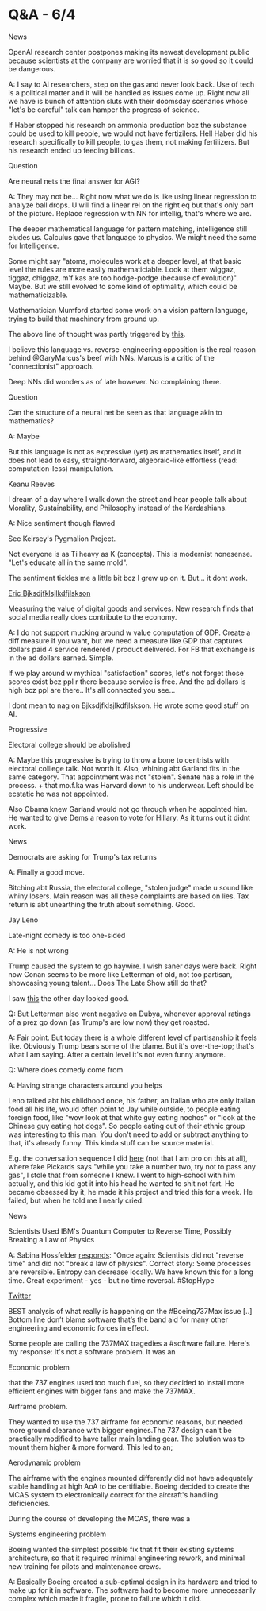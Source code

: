 # Q&A - 6/4

News

OpenAI research center postpones making its newest development
public because scientists at the company are worried that it is so
good so it could be dangerous.

A: I say to AI researchers, step on the gas and never look back. Use
of tech is a political matter and it will be handled as issues come
up. Right now all we have is bunch of attention sluts with their
doomsday scenarios whose "let's be careful" talk can hamper the
progress of science.

If Haber stopped his research on ammonia production bcz the
substance could be used to kill people, we would not have
fertizilers. Hell Haber did his research specifically to kill people,
to gas them, not making fertilizers. But his research ended up feeding
billions.

Question

Are neural nets the final answer for AGI?

A: They may not be... Right now what we do is like using linear
regression to analyze ball drops. U will find a linear rel on the
right eq but that's only part of the picture. Replace regression with
NN for intellig, that's where we are.

The deeper mathematical language for pattern matching, intelligence
still eludes us. Calculus gave that language to physics. We might need
the same for Intelligence.

Some might say "atoms, molecules work at a deeper level, at that basic
level the rules are more easily mathematiciable. Look at them wiggaz,
tiggaz, chiggaz, m'f'kas are too hodge-podge (because of
evolution)". Maybe. But we still evolved to some kind of optimality,
which could be mathematicizable.

Mathematician Mumford started some work on a vision pattern language,
trying to build that machinery from ground up.

The above line of thought was partly triggered by
[this](https://www.sciencefriday.com/articles/the-language-of-calculus/).

I believe this language vs. reverse-engineering opposition is the real
reason behind @GaryMarcus's beef with NNs. Marcus is a critic of the
"connectionist" approach.

Deep NNs did wonders as of late however. No complaining there.

Question

Can the structure of a neural net be seen as that language akin to mathematics?

A: Maybe

But this language is not as expressive (yet) as mathematics itself,
and it does not lead to easy, straight-forward, algebraic-like
effortless (read: computation-less) manipulation.

Keanu Reeves

I dream of a day where I walk down the street and hear people talk
about Morality, Sustainability, and Philosophy instead of the
Kardashians.

A: Nice sentiment though flawed

See Keirsey's Pygmalion Project.

Not everyone is as Ti heavy as K (concepts). This is modernist
nonesense. "Let's educate all in the same mold".

The sentiment tickles me a little bit bcz I grew up on it. But... it dont
work.

[Eric Bjksdjfklsjlkdfjlskson](https://mobile.twitter.com/erikbryn/status/1110685908431335424)

Measuring the value of digital goods and services. New research finds
that social media really does contribute to the economy.

A: I do not support mucking around w value computation of GDP.  Create
a diff measure if you want, but we need a measure like GDP that
captures dollars paid 4 service rendered / product delivered. For FB
that exchange is in the ad dollars earned. Simple.

If we play around w mythical "satisfaction" scores, let's not forget
those scores exist bcz ppl r there because service is free. And the ad
dollars is high bcz ppl are there.. It's all connected you see...

I dont mean to nag on Bjksdjfklsjlkdfjlskson. He wrote some good
stuff on AI.

Progressive

Electoral college should be abolished

A: Maybe this progressive is trying to throw a bone to centrists with
electoral colllege talk. Not worth it. Also, whining abt Garland fits
in the same category. That appointment was not "stolen". Senate has a
role in the process. + that mo.f.ka was Harvard down to his
underwear. Left should be ecstatic he was not appointed.

Also Obama knew Garland would not go through when he appointed
him. He wanted to give Dems a reason to vote for Hillary. As it turns
out it didnt work.

News

Democrats are asking for Trump's tax returns

A: Finally a good move.

Bitching abt Russia, the electoral college,
"stolen judge" made u sound like whiny losers. Main reason was all
these complaints are based on lies. Tax return is abt unearthing the
truth about something. Good.

Jay Leno

Late-night comedy is too one-sided

A: He is not wrong

Trump caused the system to go haywire. I wish saner days were back.
Right now Conan seems to be more like Letterman of old, not too
partisan, showcasing young talent... Does The Late Show still do that?

I saw
[this](200~https://m.youtube.com/watch?v=pIuOhoPB6U8)
the other day looked good.

Q: But Letterman also went negative on Dubya, whenever approval
ratings of a prez go down (as Trump's are low now) they get roasted.

A: Fair point. But today there is a whole different level of
partisanship it feels like. Obviously Trump bears some of the
blame. But it's over-the-top; that's what I am saying. After a certain
level it's not even funny anymore. 

Q: Where does comedy come from

A: Having strange characters around you helps

Leno talked abt his childhood once, his father, an Italian who ate only
Italian food all his life, would often point to Jay while outside,
to people eating foreign food, like "wow look at that white guy eating
nochos" or "look at the Chinese guy eating hot dogs". So people eating
out of their ethnic group was interesting to this man. You don't need
to add or subtract anything to that, it's already funny. This kinda
stuff can be source material. 

E.g. the conversation sequence I did
[here](../../2013/04/the-new-star-wars.md) (not that I am pro on this
at all), where fake Pickards says "while you take a number two, try
not to pass any gas", I stole that from someone I knew. I went to
high-school with him actually, and this kid got it into his head he
wanted to shit not fart. He became obsessed by it, he made it his
project and tried this for a week. He failed, but when he told me I
nearly cried.

News

Scientists Used IBM's Quantum Computer to Reverse Time, Possibly
Breaking a Law of Physics 

A: Sabina Hossfelder [responds](https://mobile.twitter.com/skdh/status/1107906567033245696):
"Once again: Scientists did not "reverse time" and did not "break a
law of physics". Correct story: Some processes are reversible. Entropy
can decrease locally. We have known this for a long time. Great
experiment - yes - but no time reversal. #StopHype

[Twitter](https://mobile.twitter.com/trevorsumner/status/1106934362531155974)

BEST analysis of what really is happening on the #Boeing737Max issue
[..] Bottom line don’t blame software that’s the band aid for many
other engineering and economic forces in effect.

Some people are calling the 737MAX tragedies a #software
failure. Here's my response: It's not a software problem. It was an

Economic problem

that the 737 engines used too much fuel, so they decided to install
more efficient engines with bigger fans and make the 737MAX.

Airframe problem.

They wanted to use the 737 airframe for economic reasons, but needed
more ground clearance with bigger engines.The 737 design can't be
practically modified to have taller main landing gear. The solution
was to mount them higher & more forward. This led to an;

Aerodynamic problem

The airframe with the engines mounted differently did not have
adequately stable handling at high AoA to be certifiable. Boeing
decided to create the MCAS system to electronically correct for the
aircraft's handling deficiencies.

During the course of developing the MCAS, there was a

Systems engineering problem

Boeing wanted the simplest possible fix that fit their existing
systems architecture, so that it required minimal engineering rework,
and minimal new training for pilots and maintenance crews.

A: Basically Boeing created a sub-optimal design in its hardware and
tried to make up for it in software. The software had to become more
unnecessarily complex which made it fragile, prone to failure which it
did.

